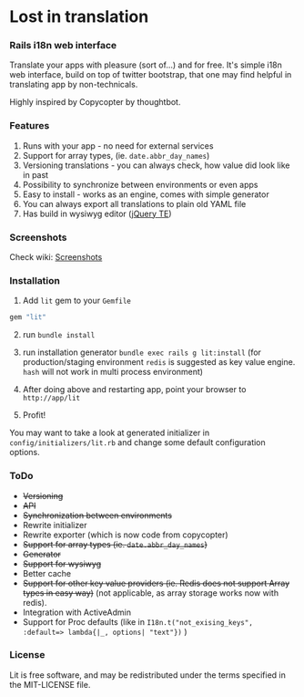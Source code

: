# Lost in translation
### Rails i18n web interface

Translate your apps with pleasure (sort of...) and for free. It's simple i18n
web interface, build on top of twitter bootstrap, that one may find helpful in
translating app by non-technicals.

Highly inspired by Copycopter by thoughtbot.

### Features

1. Runs with your app - no need for external services
2. Support for array types, (ie. `date.abbr_day_names`)
3. Versioning translations - you can always check, how value did look like in past
4. Possibility to synchronize between environments or even apps
5. Easy to install - works as an engine, comes with simple generator
6. You can always export all translations to plain old YAML file
7. Has build in wysiwyg editor ([jQuery TE](http://jqueryte.com/))

### Screenshots

Check wiki: [Screenshots](https://github.com/prograils/lit/wiki/Screenshots)

### Installation

1. Add `lit` gem to your `Gemfile`
```ruby
gem "lit"
````

2. run `bundle install`

3. run installation generator `bundle exec rails g lit:install`
  (for production/staging environment `redis` is suggested as key value engine. `hash` will not work in multi process environment)

4. After doing above and restarting app, point your browser to ```http://app/lit```

5. Profit!


You may want to take a look at generated initializer in `config/initializers/lit.rb` and change some default configuration options.


### ToDo

* ~~Versioning~~
* ~~API~~
* ~~Synchronization between environments~~
* Rewrite initializer
* Rewrite exporter (which is now code from copycopter)
* ~~Support for array types (ie. `date.abbr_day_names`)~~
* ~~Generator~~
* ~~Support for wysiwyg~~
* Better cache
* ~~Support for other key value providers (ie. Redis does not support Array types in easy way)~~ (not applicable, as array storage works now with redis).
* Integration with ActiveAdmin
* Support for Proc defaults (like in `I18n.t("not_exising_keys", :default=> lambda{|_, options| "text"})` )


### License

Lit is free software, and may be redistributed under the terms specified in the MIT-LICENSE file.
